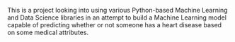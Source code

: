 This is a project looking into using various Python-based Machine Learning and Data Science libraries in an attempt to build a Machine Learning model capable of predicting whether or not someone has a heart disease based on some medical attributes.
